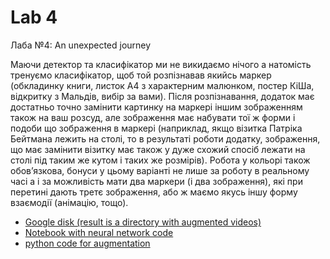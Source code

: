 # Lab 4
Лаба №4: An unexpected journey <br>

<p>Маючи детектор та класифікатор ми не викидаємо нічого а натомість тренуємо класифікатор, щоб той розпізнавав якийсь маркер (обкладинку книги, листок А4 з характерним малюнком, постер КіШа, відкритку з Мальдів, вибір за вами). Після розпізнавання, додаток має достатньо точно замінити картинку на маркері іншим зображенням також на ваш розсуд, але зображення має набувати тої ж форми і подоби що зображення в маркері (наприклад, якщо візитка Патріка Бейтмана лежить на столі, то в результаті роботи додатку, зображення, що має замінити візитку має також у дуже схожий спосіб лежати на столі під таким же кутом і таких же розмірів). Робота у кольорі також обов’язкова, бонуси у цьому варіанті не лише за роботу в реальному часі а і за можливість мати два маркери (і два зображення), які при перетині дають третє зображення, або ж маємо якусь іншу форму взаємодії (анімацію, тощо).</p>

* [Google disk (result is a directory with augmented videos)](https://drive.google.com/drive/folders/1kjLIli6l3ma7uVXqj8m5rslsNgjdF1gM) 
* [Notebook with neural network code](https://github.com/bateikoEd/object_recognition/blob/master/Lab3/Lab3.ipynb)
* [python code for augmentation](https://github.com/bateikoEd/object_recognition/blob/master/Lab4/main_1.py)
